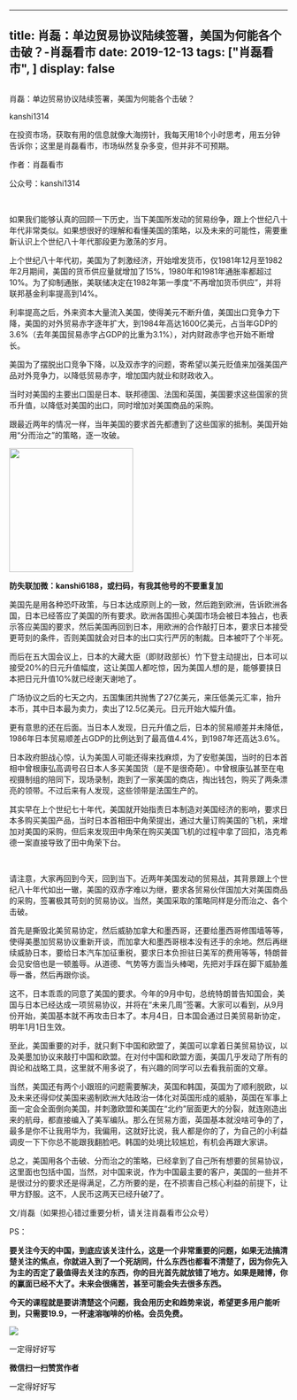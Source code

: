 
---
title:  肖磊：单边贸易协议陆续签署，美国为何能各个击破？-肖磊看市
date: 2019-12-13
tags: ["肖磊看市", ]
display: false
---


## 



肖磊：单边贸易协议陆续签署，美国为何能各个击破？




kanshi1314




在投资市场，获取有用的信息就像大海捞针，我每天用18个小时思考，用五分钟告诉你；这里是肖磊看市，市场纵然复杂多变，但并非不可预期。


作者：肖磊看市

公众号：kanshi1314

&nbsp;

如果我们能够认真的回顾一下历史，当下美国所发动的贸易纷争，跟上个世纪八十年代非常类似。如果想很好的理解和看懂美国的策略，以及未来的可能性，需要重新认识上个世纪八十年代那段更为激荡的岁月。



上个世纪八十年代初，美国为了刺激经济，开始增发货币，仅1981年12月至1982年2月期间，美国的货币供应量就增加了15%，1980年和1981年通胀率都超过10%。为了抑制通胀，美联储决定在1982年第一季度“不再增加货币供应”，并将联邦基金利率提高到14%。



利率提高之后，外来资本大量流入美国，使得美元不断升值，美国出口竞争力下降，美国的对外贸易赤字逐年扩大，到1984年高达1600亿美元，占当年GDP的3.6%（去年美国贸易赤字占GDP的比重为3.1%），对内财政赤字也开始不断增长。



美国为了摆脱出口竞争下降，以及双赤字的问题，寄希望以美元贬值来加强美国产品对外竞争力，以降低贸易赤字，增加国内就业和财政收入。



当时对美国的主要出口国是日本、联邦德国、法国和英国，美国要求这些国家的货币升值，以降低对美国的出口，同时增加对美国商品的采购。



跟最近两年的情况一样，当年美国的要求首先都遭到了这些国家的抵制。美国开始用“分而治之”的策略，逐一攻破。



<img class="rich_pages" data-copyright="0" data-ratio="1" data-s="300,640" src="https://mmbiz.qpic.cn/mmbiz_jpg/rIYcHn0KrPQxE6zMiarib0VYKnt94Md6MMtJIw6YEwy8maoZPYfqopnlsqVs55Vz3JiaQIS7PZ1rg8lrYVngiaw9CQ/640?wx_fmt=jpeg" data-type="jpeg" data-w="430" style="height: 224px;width: 224px;"/>

**防失联加微：kanshi6188，或扫码，有我其他号的不要重复加**



美国先是用各种恐吓政策，与日本达成原则上的一致，然后跑到欧洲，告诉欧洲各国，日本已经答应了美国的所有要求。欧洲各国担心美国市场会被日本独占，也表示答应美国的要求，然后美国再回到日本，用欧洲的合作敲打日本，要求日本接受更苛刻的条件，否则美国就会对日本的出口实行严厉的制裁。日本被吓了个半死。



而后在五大国会议上，日本的大藏大臣（即财政部长）竹下登主动提出，日本可以接受20%的日元升值幅度，这让美国人都吃惊，因为美国人想的是，能够要挟日本把日元升值10%就已经谢天谢地了。



广场协议之后的七天之内，五国集团共抛售了27亿美元，来压低美元汇率，抬升本币，其中日本最为卖力，卖出了12.5亿美元。日元开始大幅升值。



更有意思的还在后面。当日本人发现，日元升值之后，日本的贸易顺差并未降低，1986年日本贸易顺差占GDP的比例达到了最高值4.4%，到1987年还高达3.6%。



日本政府胆战心惊，认为美国人可能还得来找麻烦，为了安慰美国，当时的日本首相中曾根康弘高调号召日本人多买美国货（是不是很奇葩）。中曾根康弘甚至在电视摄制组的陪同下，现场录制，跑到了一家美国的商店，掏出钱包，购买了两条漂亮的领带。不过后来有人发现，这些领带是法国生产的。



其实早在上个世纪七十年代，美国就开始指责日本制造对美国经济的影响，要求日本多购买美国产品，当时日本首相田中角荣提出，通过大量订购美国的飞机，来增加对美国的采购，但后来发现田中角荣在购买美国飞机的过程中拿了回扣，洛克希德一案直接导致了田中角荣下台。

&nbsp;

请注意，大家再回到今天，回到当下。近两年美国发动的贸易战，其背景跟上个世纪八十年代如出一辙，美国的双赤字难以为继，要求各贸易伙伴国加大对美国商品的采购，签署极其苛刻的贸易协议。当然，美国采取的策略同样是分而治之、各个击破。



首先是撕毁北美贸易协定，然后威胁加拿大和墨西哥，还要给墨西哥修围墙等等，使得美墨加贸易协议重新开谈，而加拿大和墨西哥根本没有还手的余地。然后再继续威胁日本，要给日本汽车加征重税，要求日本负担驻日美军的费用等等，特朗普会见安倍也是一顿羞辱。从道德、气势等方面当头棒喝，先把对手踩在脚下威胁羞辱一番，然后再跟你谈。



这不，日本乖乖的同意了美国的要求。今年的9月中旬，总统特朗普告知国会，美国与日本已经达成一项贸易协议，并将在“未来几周”签署。大家可以看到，从9月份开始，美国基本就不再攻击日本了。本月4日，日本国会通过日美贸易新协定，明年1月1日生效。



至此，美国重要的对手，就只剩下中国和欧盟了，美国可以拿着日美贸易协议，以及美墨加协议来敲打中国和欧盟。在对付中国和欧盟方面，美国几乎发动了所有的舆论和战略工具，这里就不用多说了，有兴趣的同学可以去看我前面的文章。



当然，美国还有两个小跟班的问题需要解决，英国和韩国，英国为了顺利脱欧，以及未来还得仰仗美国来遏制欧洲大陆政治一体化对英国形成的威胁，英国在军事上面一定会全面倒向美国，并刺激欧盟和美国在“北约”层面更大的分裂，就连刚造出来的航母，都直接编入了美军编队。那么在贸易方面，英国基本就没啥可争的了，最多是你不让我用华为，我偏用，这就好比说，我人都是你的了，为自己的小利益调皮一下下你总不能跟我翻脸吧。韩国的处境比较尴尬，有机会再跟大家讲。



总之，美国用各个击破、分而治之的策略，已经拿到了自己所有想要的贸易协议，这里面也包括中国，当然，对中国来说，作为中国最主要的客户，美国的一些并不是很过分的要求还是得满足，乙方所要的是，在不损害自己核心利益的前提下，让甲方舒服。这不，人民币这两天已经升破7了。



文/肖磊（如果担心错过重要分析，请关注肖磊看市公众号）



PS：



**要关注今天的中国，到底应该关注什么，这是一个非常重要的问题，如果无法搞清楚关注的焦点，你就进入到了一个死胡同，什么东西也都看不清楚了，因为你先入为主的否定了最值得去关注的东西，你的目光首先就放错了地方。如果是赌博，你的赢面已经不大了。<strong style="white-space: normal;">未来会很痛苦，甚至可能会失去很多东西。**</strong>

**<strong style="white-space: normal;">今天的课程就是要讲清楚这个问题，我会用历史和趋势来说，希望更多用户能听到，只需要19.9，一杯速溶咖啡的价格。会员免费。**</strong>

**<strong style="white-space: normal;">**</strong>

<img class="rich_pages" data-ratio="1.8253333333333333" data-s="300,640" src="https://mmbiz.qpic.cn/mmbiz_png/rIYcHn0KrPR6MbQr5qvSAmfvfdeITawPicxv4PiakWg7ufB6csFyzTtVVw5v2GVBhzaTEuia5RTpELOE0rIwrYA7w/640?wx_fmt=png" data-type="png" data-w="750" style="">





一定得好好写


**微信扫一扫赞赏作者**






一定得好好写








